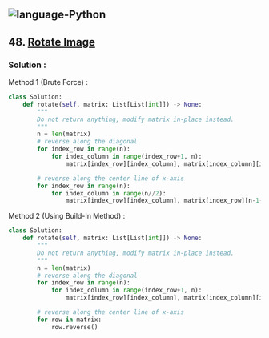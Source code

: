 ![language-Python](https://img.shields.io/badge/Python-ffd43b?style=for-the-badge&logo=PYTHON)
---

## 48. [Rotate Image](https://leetcode.com/problems/rotate-image)

### Solution :

Method 1 (Brute Force) :
```python
class Solution:
    def rotate(self, matrix: List[List[int]]) -> None:
        """
        Do not return anything, modify matrix in-place instead.
        """
        n = len(matrix)
        # reverse along the diagonal
        for index_row in range(n):
            for index_column in range(index_row+1, n):
                matrix[index_row][index_column], matrix[index_column][index_row] = matrix[index_column][index_row], matrix[index_row][index_column]

        # reverse along the center line of x-axis
        for index_row in range(n):
            for index_column in range(n//2):
                matrix[index_row][index_column], matrix[index_row][n-1-index_column] = matrix[index_row][n-1-index_column], matrix[index_row][index_column]
```

Method 2 (Using Build-In Method) :
```python
class Solution:
    def rotate(self, matrix: List[List[int]]) -> None:
        """
        Do not return anything, modify matrix in-place instead.
        """
        n = len(matrix)
        # reverse along the diagonal
        for index_row in range(n):
            for index_column in range(index_row+1, n):
                matrix[index_row][index_column], matrix[index_column][index_row] = matrix[index_column][index_row], matrix[index_row][index_column]

        # reverse along the center line of x-axis
        for row in matrix:
            row.reverse()
```
